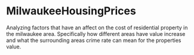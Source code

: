 # MilwaukeeHousingPrices
Analyzing factors that have an affect on the cost of residential property in the milwaukee area. 
Specifically how different areas have value increase and what the surrounding areas crime rate can mean for the properties value. 
